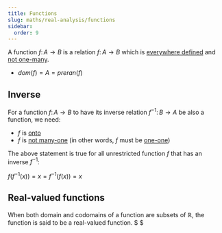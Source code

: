 ```yaml
---
title: Functions
slug: maths/real-analysis/functions
sidebar:
  order: 9
---
```


A function $f:\,A\rightarrow{B}$ is a relation $f:\,A\rightarrow{B}$ which is
[everywhere defined](/maths/real-analysis/relations/#everywhere-defined) and
[not one-many](/maths/real-analysis/relations/#not-one-many).

- $dom(f)=A=preran(f)$

## Inverse

For a function $f:\,A\rightarrow{B}$ to have its inverse relation
$f^{-1}:\,B\rightarrow{A}$ be also a function, we need:

- $f$ is [onto](/maths/real-analysis/relations/#onto)
- $f$ is [not many-one](/maths/real-analysis/relations/#not-many-one) (in other
  words, $f$ must be [one-one](/maths/real-analysis/relations/#one-one))

The above statement is true for all unrestricted function $f$ that has an
inverse $f^{-1}$:

$f(f^{-1}(x))=x=f^{-1}(f(x))=x$

## Real-valued functions

When both domain and codomains of a function are subsets of $\mathbb{R}$, the
function is said to be a real-valued function. $ $
